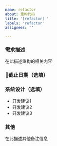 ```yaml
---
name: refactor
about: 重构代码
title: '[refactor] '
labels: 'refactor'
assignees: ''

---
```


### 需求描述

在此描述重构的相关内容

### 截止日期（选填）

### 系统设计（选填）

* 开发建议1
* 开发建议2
* 开发建议3

### 其他

在此描述其他备注信息
